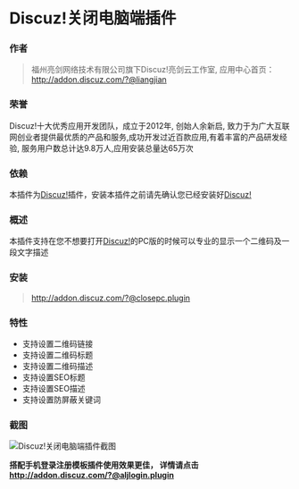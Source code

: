 # Discuz!关闭电脑端插件

### 作者

> 福州亮剑网络技术有限公司旗下Discuz!亮剑云工作室, 应用中心首页：http://addon.discuz.com/?@liangjian

### 荣誉

Discuz!十大优秀应用开发团队，成立于2012年, 创始人余新启, 致力于为广大互联网创业者提供最优质的产品和服务,成功开发过近百款应用,有着丰富的产品研发经验, 服务用户数总计达9.8万人,应用安装总量达65万次

### 依赖

本插件为[Discuz!](http://www.discuz.net/thread-3825961-1-1.html)插件，安装本插件之前请先确认您已经安装好[Discuz!](http://www.discuz.net/thread-3825961-1-1.html)

### 概述

本插件支持在您不想要打开[Discuz!](http://www.discuz.net/thread-3825961-1-1.html)的PC版的时候可以专业的显示一个二维码及一段文字描述

### 安装

> http://addon.discuz.com/?@closepc.plugin

### 特性

* 支持设置二维码链接
* 支持设置二维码标题
* 支持设置二维码描述
* 支持设置SEO标题
* 支持设置SEO描述
* 支持设置防屏蔽关键词

### 截图

![Discuz!关闭电脑端插件截图](http://addon.discuz.com/resource/preview/30020/0.jpg?6lC3b)

**搭配手机登录注册模板插件使用效果更佳， 详情请点击 http://addon.discuz.com/?@aljlogin.plugin**

